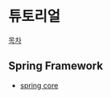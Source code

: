 # 튜토리얼
[목차](../../../../../../../README.md)
## Spring Framework
- [spring core](spring_framework/spring_core.md)